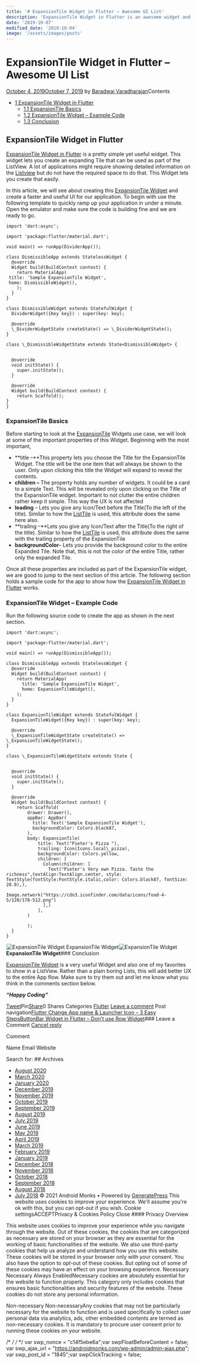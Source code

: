 ```yaml
---
title: '# ExpansionTile Widget in Flutter – Awesome UI List'
description: 'ExpansionTile Widget in Flutter is an awesome widget and is a definite try for ListView type of applications. This article explains the same with examples.'
date: '2019-10-07'
modified_date: '2019-10-04'
image: '/assets/images/posts'
---
```

# ExpansionTile Widget in Flutter – Awesome UI List

 [October 4, 2019October 7, 2019](https://androidmonks.com/expansiontile-widget/ "6:00 am") by [Baradwaj Varadharajan](https://androidmonks.com/author/admin/ "View all posts by Baradwaj Varadharajan")Contents

* [1 ExpansionTile Widget in Flutter](#ExpansionTile_Widget_in_Flutter)
	+ [1.1 ExpansionTile Basics](#ExpansionTile_Basics)
	+ [1.2 ExpansionTile Widget – Example Code](#ExpansionTile_Widget_8211_Example_Code)
	+ [1.3 Conclusion](#Conclusion)
## ExpansionTile Widget in Flutter

[ExpansionTile Widget in Flutter](https://androidmonks.com/expansiontile-widget/) is a pretty simple yet useful widget. This widget lets you create an expanding Tile that can be used as part of the ListView. A lot of applications might require showing detailed information on the [Listview](https://androidmonks.com/listview-flutter/) but do not have the required space to do that. This Widget lets you create that easily.

In this article, we will see about creating this [ExpansionTile Widget](https://androidmonks.com/expansiontile-widget/) and create a faster and useful UI for our application. To begin with use the following template to quickly ramp up your application in under a minute. Open the emulator and make sure the code is building fine and we are ready to go.


```
import 'dart:async';

import 'package:flutter/material.dart';

void main() => runApp(DividerApp());

class DismissibleApp extends StatelessWidget {
  @override
  Widget build(BuildContext context) {
    return MaterialApp(
 title: 'Sample ExpansionTile Widget',
 home: DismissibleWidget(),
    );
  }
}

class DismissibleWidget extends StatefulWidget {
  DividerWidget({Key key}) : super(key: key);

  @override
  \_DividerWidgetState createState() => \_DividerWidgetState();
}

class \_DismissibleWidgetState extends State<DismissibleWidget> {


  @override
  void initState() {
    super.initState();
  }

  @override
  Widget build(BuildContext context) {
    return Scaffold();
}
}
```
### ExpansionTile Basics

Before starting to look at the [ExpansionTile](https://flutter.dev/docs/catalog/samples/expansion-tile-sample) Widgets use case, we will look at some of the important properties of this Widget. Beginning with the most important,

* **title –**This property lets you choose the Title for the ExpansionTile Widget. The title will be the one item that will always be shown to the user. Only upon clicking this title the Widget will expand to reveal the contents.
* **children –** The property holds any number of widgets. It could be a card to a simple Text. This will be revealed only upon clicking on the Title of the ExpansionTile widget. Important to not clutter the entire children rather keep it simple. This way the UX is not affected
* **leading** – Lets you give any Icon/Text before the Title(To the left of the title). Similar to how the [ListTile](https://androidmonks.com/listtile-widget-flutter/) is used, this attribute does the same here also.
* **trailing –**Lets you give any Icon/Text after the Title(To the right of the title). Similar to how the [ListTile](https://androidmonks.com/listtile-widget-flutter/) is used, this attribute does the same with the trailing property of the ExpansionTile
* **backgroundColor**– Lets you provide the background color to the entire Expanded Tile. Note that, this is not the color of the entire Title, rather only the expanded Tile.

Once all these properties are included as part of the ExpansionTile widget, we are good to jump to the next section of this article. The following section holds a sample code for the app to show how the [ExpansionTile Widget in Flutter](https://androidmonks.com/expansiontile-widget/) works.

### ExpansionTile Widget – Example Code

Run the following source code to create the app as shown in the next section.


```
import 'dart:async';

import 'package:flutter/material.dart';

void main() => runApp(DismissibleApp());

class DismissibleApp extends StatelessWidget {
  @override
  Widget build(BuildContext context) {
    return MaterialApp(
      title: 'Sample ExpansionTile Widget',
      home: ExpansionTileWidget(),
    );
  }
}

class ExpansionTileWidget extends StatefulWidget {
  ExpansionTileWidget({Key key}) : super(key: key);

  @override
  \_ExpansionTileWidgetState createState() => \_ExpansionTileWidgetState();
}

class \_ExpansionTileWidgetState extends State {


  @override
  void initState() {
    super.initState();
  }

  @override
  Widget build(BuildContext context) {
    return Scaffold(
        drawer: Drawer(),
        appBar: AppBar(
          title: Text('Sample ExpansionTile Widget'),
          backgroundColor: Colors.black87,
        ),
        body: ExpansionTile(
            title: Text("Pieter's Pizza "),
            trailing: Icon(Icons.local\_pizza),
            backgroundColor: Colors.yellow,
            children: [
              Column(children: [
                Text("Pieter's Very own Pizza. Taste the richness",textAlign:TextAlign.center, style: TextStyle(fontStyle:FontStyle.italic,color: Colors.black87, fontSize: 20.0),),
                Image.network("https://cdn3.iconfinder.com/data/icons/food-4-5/128/178-512.png")
              ],)
            ],
        )

        );
  }
}

```
![ExpansionTile Widget](data:image/gif;base64,R0lGODlhAQABAIAAAAAAAP///yH5BAEAAAAALAAAAAABAAEAAAIBRAA7)![ExpansionTile Widget](https://androidmonks.com/wp-content/uploads/2019/10/Screen-Shot-2019-06-25-at-10.00.22-PM.png) ExpansionTile Widget![ExpansionTile Widget](data:image/gif;base64,R0lGODlhAQABAIAAAAAAAP///yH5BAEAAAAALAAAAAABAAEAAAIBRAA7)![ExpansionTile Widget](https://androidmonks.com/wp-content/uploads/2019/10/Screen-Shot-2019-06-25-at-10.00.28-PM.png) **ExpansionTile Widget**### Conclusion

[ExpansionTile Widget](https://androidmonks.com/expansiontile-widget/) is a very useful Widget and also one of my favorites to show in a ListView. Rather than a plain boring Lists, this will add better UX to the entire App flow. Make sure to try them out and let me know what you think in the comments section below.

***“Happy Coding”***

[Tweet](https://twitter.com/intent/tweet?text=ExpansionTile+Widget+in+Flutter+-+Awesome+UI+List&url=https%3A%2F%2Fandroidmonks.com%2Fexpansiontile-widget%2F)Pin[Share](https://www.facebook.com/share.php?u=https%3A%2F%2Fandroidmonks.com%2Fexpansiontile-widget%2F)0 Shares Categories [Flutter](https://androidmonks.com/category/flutter/) [Leave a comment](https://androidmonks.com/expansiontile-widget/#respond) Post navigation[Flutter Change App name & Launcher Icon – 3 Easy Steps](https://androidmonks.com/flutter-change-app-name/)[ButtonBar Widget in Flutter – Don’t use Row Widget](https://androidmonks.com/buttonbar-widget-flutter/)### Leave a Comment [Cancel reply](/expansiontile-widget/#respond)

Comment

Name Email Website  

  Search for:   ## Archives

* [August 2020](https://androidmonks.com/2020/08/)
* [March 2020](https://androidmonks.com/2020/03/)
* [January 2020](https://androidmonks.com/2020/01/)
* [December 2019](https://androidmonks.com/2019/12/)
* [November 2019](https://androidmonks.com/2019/11/)
* [October 2019](https://androidmonks.com/2019/10/)
* [September 2019](https://androidmonks.com/2019/09/)
* [August 2019](https://androidmonks.com/2019/08/)
* [July 2019](https://androidmonks.com/2019/07/)
* [June 2019](https://androidmonks.com/2019/06/)
* [May 2019](https://androidmonks.com/2019/05/)
* [April 2019](https://androidmonks.com/2019/04/)
* [March 2019](https://androidmonks.com/2019/03/)
* [February 2019](https://androidmonks.com/2019/02/)
* [January 2019](https://androidmonks.com/2019/01/)
* [December 2018](https://androidmonks.com/2018/12/)
* [November 2018](https://androidmonks.com/2018/11/)
* [October 2018](https://androidmonks.com/2018/10/)
* [September 2018](https://androidmonks.com/2018/09/)
* [August 2018](https://androidmonks.com/2018/08/)
* [July 2018](https://androidmonks.com/2018/07/)
 © 2021 Android Monks • Powered by [GeneratePress](https://generatepress.com) This website uses cookies to improve your experience. We'll assume you're ok with this, but you can opt-out if you wish. Cookie settingsACCEPTPrivacy & Cookies Policy   Close #### Privacy Overview

This website uses cookies to improve your experience while you navigate through the website. Out of these cookies, the cookies that are categorized as necessary are stored on your browser as they are essential for the working of basic functionalities of the website. We also use third-party cookies that help us analyze and understand how you use this website. These cookies will be stored in your browser only with your consent. You also have the option to opt-out of these cookies. But opting out of some of these cookies may have an effect on your browsing experience.  Necessary  Necessary Always EnabledNecessary cookies are absolutely essential for the website to function properly. This category only includes cookies that ensures basic functionalities and security features of the website. These cookies do not store any personal information.

 Non-necessary  Non-necessaryAny cookies that may not be particularly necessary for the website to function and is used specifically to collect user personal data via analytics, ads, other embedded contents are termed as non-necessary cookies. It is mandatory to procure user consent prior to running these cookies on your website.

  /* <![CDATA[ */
var tocplus = {"visibility\_show":"show","visibility\_hide":"hide","width":"Auto"};
/* ]]> */  /* <![CDATA[ */
var socialWarfare = {"addons":[],"post\_id":"1845","variables":{"emphasizeIcons":false,"powered\_by\_toggle":false,"affiliate\_link":"https:\/\/warfareplugins.com"},"floatBeforeContent":""};
/* ]]> */         var swp\_nonce = "c14f5ebe6a";var swpFloatBeforeContent = false; var swp\_ajax\_url = "https://androidmonks.com/wp-admin/admin-ajax.php"; var swp\_post\_id = "1845";var swpClickTracking = false; 